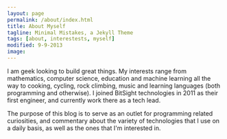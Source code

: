```yaml
---
layout: page
permalink: /about/index.html
title: About Myself
tagline: Minimal Mistakes, a Jekyll Theme
tags: [about, interestests, myself]
modified: 9-9-2013
image:
---
```


I am geek looking to build great things. My interests range from mathematics, computer science, education and machine learning all the way to cooking, cycling, rock climbing, music and learning languages (both programming and otherwise). I joined BitSight technologies in 2011 as their first engineer, and currently work there as a tech lead.

The purpose of this blog is to serve as an outlet for programming related curiosities, and commentary about the variety of technologies that I use on a daily basis, as well as the ones that I'm interested in.


